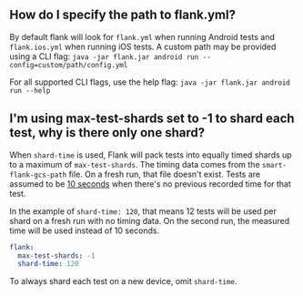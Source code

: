 ## How do I specify the path to flank.yml?

By default flank will look for `flank.yml` when running Android tests and `flank.ios.yml` when running iOS tests.
A custom path may be provided using a CLI flag: `java -jar flank.jar android run --config=custom/path/config.yml`

For all supported CLI flags, use the help flag: `java -jar flank.jar android run --help`

## I'm using max-test-shards set to -1 to shard each test, why is there only one shard?

When `shard-time` is used, Flank will pack tests into equally timed shards up to a maximum of `max-test-shards`.
The timing data comes from the `smart-flank-gcs-path` file. On a fresh run, that file doesn't exist.
Tests are assumed to be [10 seconds][1] when there's no previous recorded time for that test.

In the example of `shard-time: 120`, that means 12 tests will be used per shard on a fresh run with no timing data.
On the second run, the measured time will be used instead of 10 seconds.

```yaml
flank:
  max-test-shards: -1
  shard-time: 120
```

To always shard each test on a new device, omit `shard-time`.

[1]: https://github.com/Flank/flank/blob/6d128ce949247ea3b5066677a220b93b028ae77f/test_runner/src/main/kotlin/ftl/shard/Shard.kt#L92
